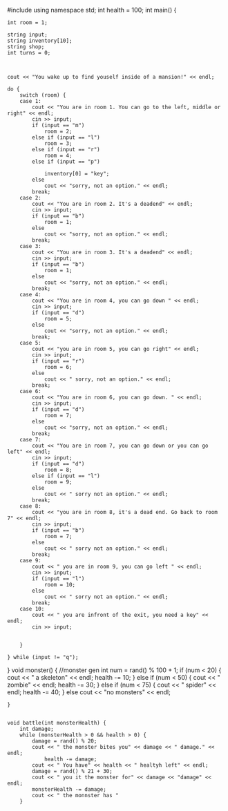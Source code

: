 #include<iostream>
using namespace std;
int health = 100;
int main() {

	int room = 1;

	string input;
	string inventory[10];
	string shop;
	int turns = 0;
	


	cout << "You wake up to find youself inside of a mansion!" << endl;

	do {
		switch (room) {
		case 1:
			cout << "You are in room 1. You can go to the left, middle or right" << endl;
			cin >> input;
			if (input == "m")
				room = 2;
			else if (input == "l")
				room = 3;
			else if (input == "r")
				room = 4;
			else if (input == "p")

				inventory[0] = "key";
			else
				cout << "sorry, not an option." << endl;
			break;
		case 2:
			cout << "You are in room 2. It's a deadend" << endl;
			cin >> input;
			if (input == "b")
				room = 1;
			else
				cout << "sorry, not an option." << endl;
			break;
		case 3:
			cout << "You are in room 3. It's a deadend" << endl;
			cin >> input;
			if (input == "b")
				room = 1;
			else
				cout << "sorry, not an option." << endl;
			break;
		case 4:
			cout << "You are in room 4, you can go down " << endl;
			cin >> input;
			if (input == "d")
				room = 5;
			else
				cout << "sorry, not an option." << endl;
			break;
		case 5:
			cout << "you are in room 5, you can go right" << endl;
			cin >> input;
			if (input == "r")
				room = 6;
			else
				cout << " sorry, not an option." << endl;
			break;
		case 6:
			cout << "You are in room 6, you can go down. " << endl;
			cin >> input;
			if (input == "d")
				room = 7;
			else
				cout << "sorry, not an option." << endl;
			break;
		case 7:
			cout << "You are in room 7, you can go down or you can go left" << endl;
			cin >> input;
			if (input == "d")
				room = 8;
			else if (input == "l")
				room = 9;
			else
				cout << " sorry not an option." << endl;
			break;
		case 8:
			cout << "you are in room 8, it's a dead end. Go back to room 7" << endl;
			cin >> input;
			if (input == "b")
				room = 7;
			else
				cout << " sorry not an option." << endl;
			break;
		case 9:
			cout << " you are in room 9, you can go left " << endl;
			cin >> input;
			if (input == "l")
				room = 10;
			else
				cout << " sorry not an option." << endl;
			break;
		case 10:
			cout << " you are infront of the exit, you need a key" << endl;
			cin >> input;


		}

	} while (input != "q");
}
	void monster() {  //monster gen
		int num = rand() % 100 + 1;
		if (num < 20) {
			cout << " a skeleton" << endl;
			health -= 10;
		}
		else if (num < 50) {
			cout << " zombie" << endl;
			health -= 30;
		}
		else if (num < 75) {
			cout << " spider" << endl;
			health -= 40; 
		}
		else
			cout << "no monsters" << endl;
	
	}


	void battle(int monsterHealth) {
		int damage;
		while (monsterHealth > 0 && health > 0) {
			damage = rand() % 20; 
			cout << " the monster bites you" << damage << " damage." << endl;
				health -= damage;
			cout << " You have" << health << " healtyh left" << endl;
			damage = rand() % 21 + 30;
			cout << " you it the monster for" << damage << "damage" << endl;
			monsterHealth -= damage; 
			cout << " the monnster has "
		}
